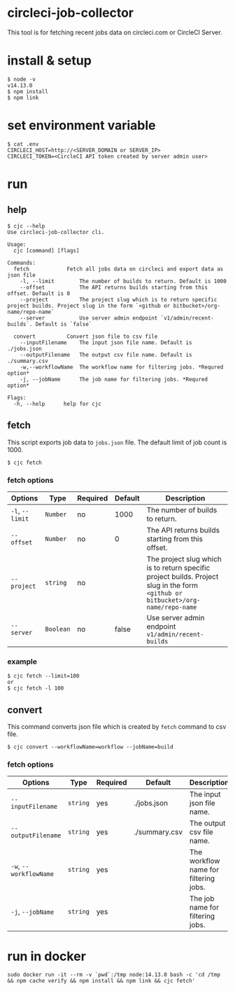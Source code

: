 # circleci-job-collector

This tool is for fetching recent jobs data on circleci.com or CircleCI Server.

# install & setup

```
$ node -v
v14.13.0
$ npm install
$ npm link
```

# set environment variable

```
$ cat .env 
CIRCLECI_HOST=http://<SERVER_DOMAIN or SERVER_IP>
CIRCLECI_TOKEN=<CircleCI API token created by server admin user>
```

# run

## help

```
$ cjc --help
Use circleci-job-collector cli.

Usage:
  cjc [command] [flags]

Commands:
  fetch            Fetch all jobs data on circleci and export data as json file
    -l, --limit        The number of builds to return. Default is 1000
    --offset           The API returns builds starting from this offset. Default is 0
    --project          The project slug which is to return specific project builds. Project slug in the form `<github or bitbucket>/org-name/repo-name`
    --server           Use server admin endpoint `v1/admin/recent-builds`. Default is `false`

  convert          Convert json file to csv file
    --inputFilename    The input json file name. Default is ./jobs.json
    --outputFilename   The output csv file name. Default is ./summary.csv
    -w,--workflowName  The workflow name for filtering jobs. *Requred option*
    -j, --jobName      The job name for filtering jobs. *Requred option*

Flags:
  -h, --help      help for cjc
```

## fetch

This script exports job data to `jobs.json` file. The default limit of job count is 1000.

```
$ cjc fetch
```

### fetch options

| Options | Type | Required | Default | Description |
|-----------------|------|----------|---------|-------------|
| `-l`, `--limit` | `Number` | no | 1000 | The number of builds to return. |
| `--offset` | `Number` | no | 0 | The API returns builds starting from this offset. |
| `--project` | `string` | no | | The project slug which is to return specific project builds. Project slug in the form `<github or bitbucket>/org-name/repo-name` |
| `--server` | `Boolean` | no | false | Use server admin endpoint `v1/admin/recent-builds` |

### example

```
$ cjc fetch --limit=100
or 
$ cjc fetch -l 100
```

## convert

This command converts json file which is created by `fetch` command to csv file. 

```
$ cjc convert --workflowName=workflow --jobName=build
```

### fetch options

| Options | Type | Required | Default | Description |
|-----------------|------|----------|---------|-------------|
| `--inputFilename` | `string` | yes | ./jobs.json | The input json file name. |
| `--outputFilename` | `string` | yes | ./summary.csv | The output csv file name. |
| `-w`, `--workflowName` | `string` | yes | | The workflow name for filtering jobs. |
| `-j`, `--jobName` | `string` | yes | | The job name for filtering jobs. |

# run in docker 

```
sudo docker run -it --rm -v `pwd`:/tmp node:14.13.0 bash -c 'cd /tmp && npm cache verify && npm install && npm link && cjc fetch'
```
